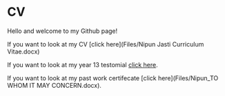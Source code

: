 # CV
Hello and welcome to my Github page!

If you want to look at my CV [click here](Files/Nipun Jasti Curriculum Vitae.docx)

If you want to look at my year 13 testomial [click here](https://github.com/watefeenex/CV/blob/master/Testimonial%20MRGS.jpg).

If you want to look at my past work certifecate [click here](Files/Nipun_TO WHOM IT MAY CONCERN.docx).
